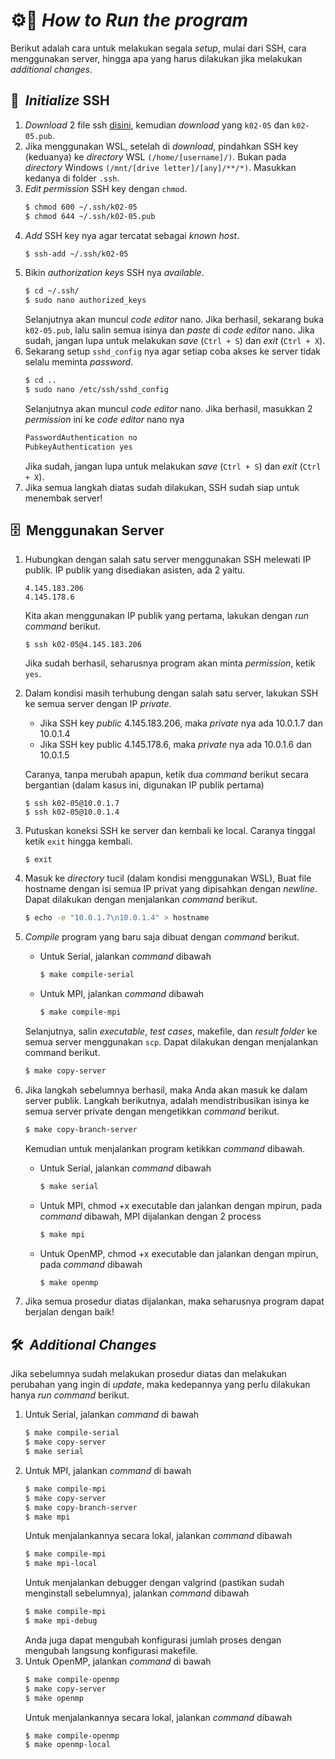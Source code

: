 # ⚙️🤔 *How to Run the program*
Berikut adalah cara untuk melakukan segala *setup*, mulai dari SSH, cara menggunakan server, hingga apa yang harus dilakukan jika melakukan *additional changes*.

## 🔑 &nbsp;*Initialize* SSH
1. *Download* 2 file ssh  [disini](https://drive.google.com/drive/folders/1rCcgEeF72cAzuxSro-eWT64wC0jnG7h6?usp=sharing), kemudian *download* yang ```k02-05``` dan ```k02-05.pub```.
2. Jika menggunakan WSL, setelah di *download*, pindahkan SSH key (keduanya) ke *directory* WSL ```(/home/[username]/)```. Bukan pada *directory* Windows ```(/mnt/[drive letter]/[any]/**/*)```. Masukkan kedanya di folder ```.ssh```.
3. *Edit permission* SSH key dengan ```chmod```.
    ```bash
    $ chmod 600 ~/.ssh/k02-05
    $ chmod 644 ~/.ssh/k02-05.pub
    ```
4. *Add* SSH key nya agar tercatat sebagai *known host*.
    ```bash
    $ ssh-add ~/.ssh/k02-05
    ```
5. Bikin *authorization keys* SSH nya *available*.
    ```bash
    $ cd ~/.ssh/
    $ sudo nano authorized_keys
    ```
    Selanjutnya akan muncul *code editor* nano. Jika berhasil, sekarang buka ```k02-05.pub```, lalu salin semua isinya dan *paste* di *code editor* nano.
    Jika sudah, jangan lupa untuk melakukan *save* (```Ctrl + S```) dan *exit* (```Ctrl + X```).
6. Sekarang setup `sshd_config` nya agar setiap coba akses ke server tidak selalu meminta *password*.
    ```bash
    $ cd ..
    $ sudo nano /etc/ssh/sshd_config
    ```
    Selanjutnya akan muncul *code editor* nano. Jika berhasil, masukkan 2 *permission* ini ke *code editor* nano nya
    ```bash
    PasswordAuthentication no
    PubkeyAuthentication yes
    ```
    Jika sudah, jangan lupa untuk melakukan *save* (```Ctrl + S```) dan *exit* (```Ctrl + X```).
7. Jika semua langkah diatas sudah dilakukan, SSH sudah siap untuk menembak server!

## 🗄️ &nbsp;Menggunakan Server
1. Hubungkan dengan salah satu server menggunakan SSH melewati IP publik. 
IP publik yang disediakan asisten, ada 2 yaitu.
    ```
    4.145.183.206
    4.145.178.6
    ```
    Kita akan menggunakan IP publik yang pertama, lakukan dengan *run command* berikut.
    ```base
    $ ssh k02-05@4.145.183.206
    ```
    Jika sudah berhasil, seharusnya program akan minta *permission*, ketik ```yes```.
2. Dalam kondisi masih terhubung dengan salah satu server, lakukan SSH ke semua server dengan IP *private*.
    - Jika SSH key *public* 4.145.183.206, maka *private* nya ada 10.0.1.7 dan 10.0.1.4
    - Jika SSH key public 4.145.178.6, maka *private* nya ada 10.0.1.6 dan 10.0.1.5 <br>
    
    Caranya, tanpa merubah apapun, ketik dua *command* berikut secara bergantian (dalam kasus ini, digunakan IP publik pertama)
    ```base
    $ ssh k02-05@10.0.1.7
    $ ssh k02-05@10.0.1.4
    ```
3. Putuskan koneksi SSH ke server dan kembali ke local. Caranya tinggal ketik ```exit``` hingga kembali.
    ```base
    $ exit
    ```
4. Masuk ke *directory* tucil (dalam kondisi menggunakan WSL), Buat file hostname dengan isi semua IP privat yang dipisahkan dengan *newline*. Dapat dilakukan dengan menjalankan *command* berikut.
    ```bash
    $ echo -e "10.0.1.7\n10.0.1.4" > hostname
    ```
5. *Compile* program yang baru saja dibuat dengan *command* berikut.
    - Untuk Serial, jalankan *command* dibawah
        ```bash
        $ make compile-serial
        ```
    - Untuk MPI, jalankan *command* dibawah
        ```bash
        $ make compile-mpi
        ```
    Selanjutnya, salin *executable*, *test cases*, makefile, dan *result* *folder* ke semua server menggunakan `scp`. Dapat dilakukan dengan menjalankan command berikut.
    ```bash
    $ make copy-server
    ```
6. Jika langkah sebelumnya berhasil, maka Anda akan masuk ke dalam server publik. Langkah berikutnya, adalah mendistribusikan isinya ke semua server private dengan mengetikkan *command* berikut.
    ```bash
    $ make copy-branch-server
    ```
    Kemudian untuk menjalankan program ketikkan *command* dibawah.
    - Untuk Serial, jalankan *command* dibawah
        ```bash
        $ make serial
        ```
    - Untuk MPI, chmod +x executable dan jalankan dengan mpirun, pada *command* dibawah, MPI dijalankan dengan 2 process
        ```bash
        $ make mpi
        ```
    - Untuk OpenMP, chmod +x executable dan jalankan dengan mpirun, pada *command* dibawah
        ```bash
        $ make openmp
        ```
7. Jika semua prosedur diatas dijalankan, maka seharusnya program dapat berjalan dengan baik!

## 🛠️ &nbsp;*Additional Changes*
Jika sebelumnya sudah melakukan prosedur diatas dan melakukan perubahan yang ingin di *update*, maka kedepannya yang perlu dilakukan hanya *run command* berikut.
1. Untuk Serial, jalankan *command* di bawah
    ```bash
    $ make compile-serial
    $ make copy-server
    $ make serial
    ```
2. Untuk MPI, jalankan *command* di bawah
    ```bash
    $ make compile-mpi
    $ make copy-server
    $ make copy-branch-server
    $ make mpi
    ```
    Untuk menjalankannya secara lokal, jalankan *command* dibawah
    ```bash
    $ make compile-mpi
    $ make mpi-local
    ```
    Untuk menjalankan debugger dengan valgrind (pastikan sudah menginstall sebelumnya), jalankan *command* dibawah
    ```bash
    $ make compile-mpi
    $ make mpi-debug
    ```
    Anda juga dapat mengubah konfigurasi jumlah proses dengan mengubah langsung konfigurasi makefile.
3. Untuk OpenMP, jalankan *command* di bawah
    ```bash
    $ make compile-openmp
    $ make copy-server
    $ make openmp
    ```
    Untuk menjalankannya secara lokal, jalankan *command* dibawah
    ```bash
    $ make compile-openmp
    $ make openmp-local
    ```